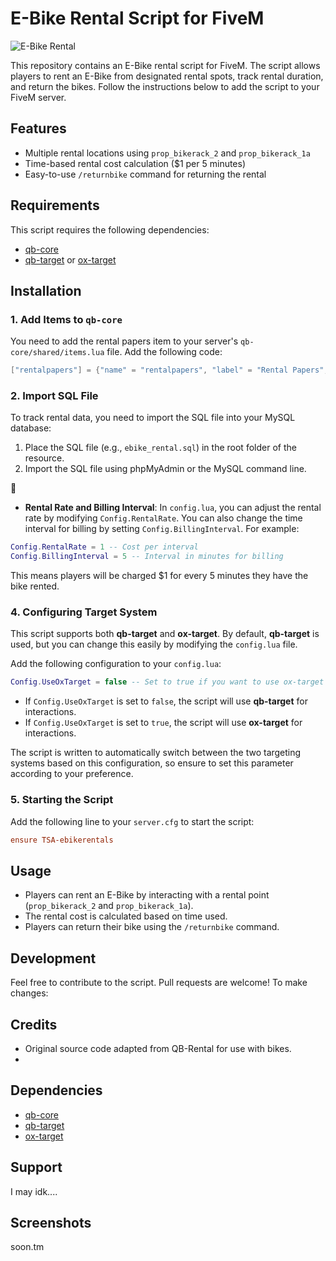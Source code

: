 # E-Bike Rental Script for FiveM

![E-Bike Rental](https://example.com/rental-image.png)

This repository contains an E-Bike rental script for FiveM. The script allows players to rent an E-Bike from designated rental spots, track rental duration, and return the bikes. Follow the instructions below to add the script to your FiveM server.

## Features
- Multiple rental locations using `prop_bikerack_2` and `prop_bikerack_1a`
- Time-based rental cost calculation ($1 per 5 minutes)
- Easy-to-use `/returnbike` command for returning the rental

## Requirements
This script requires the following dependencies:
- [qb-core](https://github.com/qbcore-framework/qb-core)
- [qb-target](https://github.com/BerkieBb/qb-target) or [ox-target](https://github.com/overextended/ox_target)

## Installation

### 1. Add Items to `qb-core`
You need to add the rental papers item to your server's `qb-core/shared/items.lua` file. Add the following code:

```lua
["rentalpapers"] = {"name" = "rentalpapers", "label" = "Rental Papers", "weight" = 50, "type" = "item", "image" = "rentalpapers.png", "unique" = true, "useable" = false, "shouldClose" = false, "combinable" = nil, "description" = "Rental paperwork, Yea its mine."},
```

### 2. Import SQL File
To track rental data, you need to import the SQL file into your MySQL database:

1. Place the SQL file (e.g., `ebike_rental.sql`) in the root folder of the resource.
2. Import the SQL file using phpMyAdmin or the MySQL command line.
   


- **Rental Rate and Billing Interval**: In `config.lua`, you can adjust the rental rate by modifying `Config.RentalRate`. You can also change the time interval for billing by setting `Config.BillingInterval`. For example:

```lua
Config.RentalRate = 1 -- Cost per interval
Config.BillingInterval = 5 -- Interval in minutes for billing
```

This means players will be charged $1 for every 5 minutes they have the bike rented.

### 4. Configuring Target System
This script supports both **qb-target** and **ox-target**. By default, **qb-target** is used, but you can change this easily by modifying the `config.lua` file.

Add the following configuration to your `config.lua`:

```lua
Config.UseOxTarget = false -- Set to true if you want to use ox-target instead of qb-target
```

- If `Config.UseOxTarget` is set to `false`, the script will use **qb-target** for interactions.
- If `Config.UseOxTarget` is set to `true`, the script will use **ox-target** for interactions.

The script is written to automatically switch between the two targeting systems based on this configuration, so ensure to set this parameter according to your preference.

### 5. Starting the Script
Add the following line to your `server.cfg` to start the script:
```cfg
ensure TSA-ebikerentals
```

## Usage
- Players can rent an E-Bike by interacting with a rental point (`prop_bikerack_2` and `prop_bikerack_1a`).
- The rental cost is calculated based on time used.
- Players can return their bike using the `/returnbike` command.

## Development
Feel free to contribute to the script. Pull requests are welcome! To make changes:

## Credits
- Original source code adapted from QB-Rental for use with bikes.
- 
## Dependencies
- [qb-core](https://github.com/qbcore-framework/qb-core)
- [qb-target](https://github.com/BerkieBb/qb-target)
- [ox-target](https://github.com/overextended/ox_target)

## Support
I may idk....

## Screenshots
soon.tm

